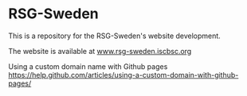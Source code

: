 # RSG-Sweden

This is a repository for the RSG-Sweden's website development. </br>

The website is available at www.rsg-sweden.iscbsc.org </br>

Using a custom domain name with Github pages https://help.github.com/articles/using-a-custom-domain-with-github-pages/



